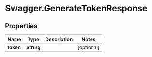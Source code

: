 # Swagger.GenerateTokenResponse

## Properties
Name | Type | Description | Notes
------------ | ------------- | ------------- | -------------
**token** | **String** |  | [optional] 


